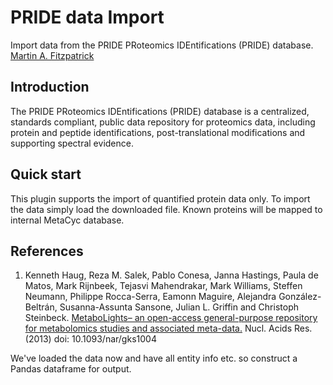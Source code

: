 PRIDE data Import
=================

Import data from the PRIDE PRoteomics IDEntifications (PRIDE) database.  
[Martin A. Fitzpatrick][]

Introduction
------------

The PRIDE PRoteomics IDEntifications (PRIDE) database is a centralized, standards compliant, public data repository for proteomics data, including protein and peptide identifications, post-translational modifications and supporting spectral evidence.

Quick start
-----------

This plugin supports the import of quantified protein data only. To import the data simply load the downloaded file. Known proteins will be mapped to internal MetaCyc database.

References
----------

1.  Kenneth Haug, Reza M. Salek, Pablo Conesa, Janna Hastings, Paula de Matos, Mark Rijnbeek, Tejasvi Mahendrakar, Mark Williams, Steffen Neumann, Philippe Rocca-Serra, Eamonn Maguire, Alejandra González-Beltrán, Susanna-Assunta Sansone, Julian L. Griffin and Christoph Steinbeck. [MetaboLights– an open-access general-purpose repository for metabolomics studies and associated meta-data.][] Nucl. Acids Res. (2013) doi: 10.1093/nar/gks1004


  [Martin A. Fitzpatrick]: http://martinfitzpatrick.name/
  [MetaboLights– an open-access general-purpose repository for metabolomics studies and associated meta-data.]: http://nar.oxfordjournals.org/content/41/D1/D781

We've loaded the data now and have all entity info etc. so construct a Pandas dataframe for output.